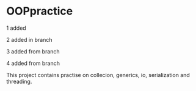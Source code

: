 # OOPpractice

1 added

2 added in branch

3 added from branch

4 added from branch

This project contains practise on collecion, generics, io, serialization and threading.
